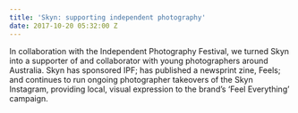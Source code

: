 ```yaml
---
title: 'Skyn: supporting independent photography'
date: 2017-10-20 05:32:00 Z
---
```


In collaboration with the Independent Photography Festival, we turned Skyn into a supporter of and collaborator with young photographers around Australia. Skyn has sponsored IPF; has published a newsprint zine, Feels; and continues to run ongoing photographer takeovers of the Skyn Instagram, providing local, visual expression to the brand’s ‘Feel Everything’ campaign. 
